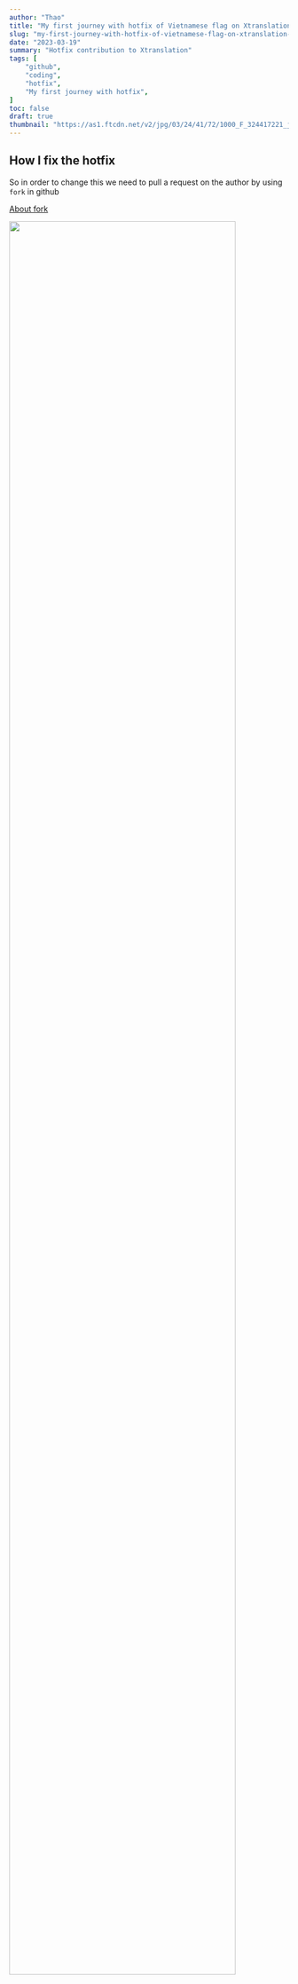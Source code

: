 ```yaml
---
author: "Thao"
title: "My first journey with hotfix of Vietnamese flag on Xtranslation chap.2"
slug: "my-first-journey-with-hotfix-of-vietnamese-flag-on-xtranslation-chap.2"
date: "2023-03-19"
summary: "Hotfix contribution to Xtranslation"
tags: [
    "github",
    "coding",
    "hotfix",
    "My first journey with hotfix",
]
toc: false
draft: true
thumbnail: "https://as1.ftcdn.net/v2/jpg/03/24/41/72/1000_F_324417221_j6iz3BDId0KtlYO99Zv8yCCXmVNkLUbu.jpg"
---
```


## How I fix the hotfix

So in order to change this we need to pull a request on the author by using `fork` in github

[About fork](https://docs.github.com/en/pull-requests/collaborating-with-pull-requests/working-with-forks/about-forks)

<img src="/hotfix-img/github-fork.png" width="90%"/>

